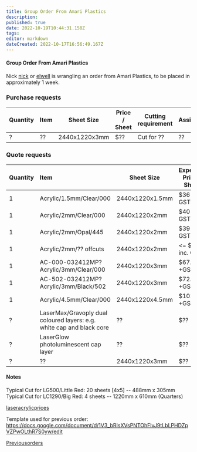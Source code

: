 ```yaml
---
title: Group Order From Amari Plastics
description: 
published: true
date: 2022-10-19T10:44:31.158Z
tags: 
editor: markdown
dateCreated: 2022-10-17T16:56:49.167Z
---
```


#### Group Order From Amari Plastics

Nick [nick](/user/nick) or [elwell](/user/elwell) is wrangling an order from Amari Plastics, to be placed in approximately 1 week.

### Purchase requests

| Quantity | Item | Sheet Size    | Price / Sheet | Cutting requirement | Assigned |
|----------|:-----|---------------|---------------|---------------------|----------|
| ?        | ??   | 2440x1220x3mm | \$??          | Cut for ??          | ??       |

### Quote requests

| Quantity | Item                                                                  | Sheet Size      | Expected Price / Sheet | Cutting requirement             | Requester               |
|----------|:----------------------------------------------------------------------|-----------------|------------------------|---------------------------------|-------------------------|
| 1        | Acrylic/1.5mm/Clear/000                                               | 2440x1220x1.5mm | \$36 inc. GST          | 20: Cut for LG500               | DIY Bio                 |
| 1        | Acrylic/2mm/Clear/000                                                 | 2440x1220x2mm   | \$40 inc. GST          | Quarters: Cut for LC1290        | SteveH                  |
| 1        | Acrylic/2mm/Opal/445                                                  | 2440x1220x2mm   | \$39 inc. GST          | Quarters: Cut for LC1290        | SteveH                  |
| 1        | Acrylic/2mm/?? offcuts                                                | 2440x1220x2mm   | \<= \$50 inc. GST      |                                 | SteveH                  |
| 1        | AC-000-032412MP? Acrylic/3mm/Clear/000                                | 2440x1220x3mm   | \$67.078 +GST          | 20: Cut for LG500               | Space stock             |
| 1        | AC-502-032412MP? Acrylic/3mm/Black/502                                | 2440x1220x3mm   | \$72.138 +GST          | 20: Cut for LG500               | Space stock             |
| 1        | Acrylic/4.5mm/Clear/000                                               | 2440x1220x4.5mm | \$101 +GST             | Thirds/Quarters: Cut for LC1290 | Nick [nick](/user/nick) |
| ?        | LaserMax/Gravoply dual coloured layers: e.g. white cap and black core | ??              | \$??                   | Cut for ??                      | ??                      |
| ?        | LaserGlow photoluminescent cap layer                                  | ??              | \$??                   | Cut for ??                      | ??                      |
| ?        | ??                                                                    | 2440x1220x3mm   | \$??                   | Cut for ??                      | ??                      |

#### Notes

Typical Cut for LG500/Little Red: 20 sheets \[4x5\] -- 488mm x 305mm  
Typical Cut for LC1290/Big Red: 4 sheets -- 1220mm x 610mm (Quarters)

[laseracrylicprices](/memberinfo/laseracrylicprices)

Template used for previous order: <https://docs.google.com/document/d/1V3_bRIsXVsPNTOhFlvJ9tLbLPHDZpVZPwOLthR7S0yw/edit>

[Previousorders](/tools/lasercutters/Previousorders)
